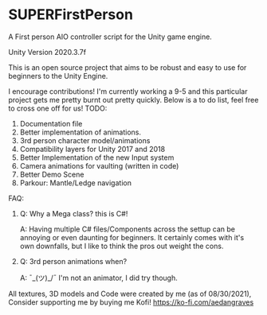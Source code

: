 # SUPERFirstPerson
A First person AIO controller script for the Unity game engine.

Unity Version 2020.3.7f

This is an open source project that aims to be robust and easy to use for beginners to the Unity Engine.

I encourage contributions! I'm currently working a 9-5 and this particular project gets me pretty burnt out pretty quickly. Below is a to do list, feel free to cross one off for us!
TODO:
  1. Documentation file
  2. Better implementation of animations.
  3. 3rd person character model/animations
  4. Compatibility layers for Unity 2017 and 2018
  5. Better Implementation of the new Input system
  6. Camera animations for vaulting (written in code)
  7. Better Demo Scene
  8. Parkour: Mantle/Ledge navigation


FAQ:
  1.  Q: Why a Mega class? this is C#!

      A: Having multiple C# files/Components across the settup can be annoying or even daunting for beginners. It certainly comes with it's own downfalls, but I like to think the pros out weight the cons.
      
  2.  Q: 3rd person animations when?
 
      A: ¯\_(ツ)_/¯ I'm not an animator, I did try though.
      
All textures, 3D models and Code were created by me (as of 08/30/2021), Consider supporting me by buying me Kofi! https://ko-fi.com/aedangraves
